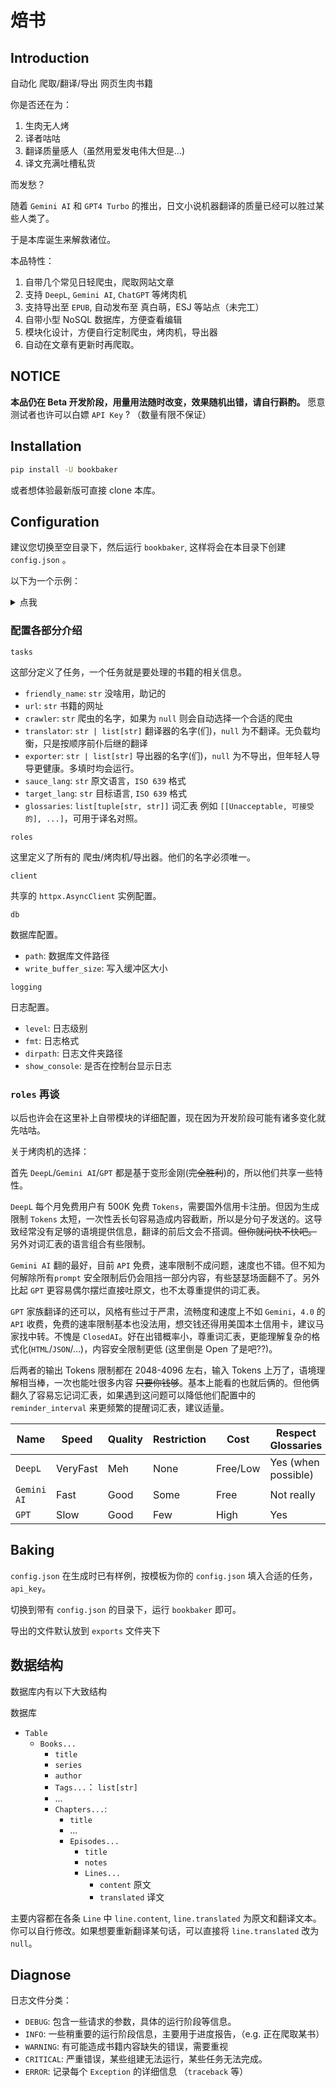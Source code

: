 # 焙书

## Introduction

自动化 爬取/翻译/导出 网页生肉书籍

你是否还在为：

1. 生肉无人烤
2. 译者咕咕
3. 翻译质量感人（虽然用爱发电伟大但是...)
4. 译文充满吐槽私货

而发愁？

随着 `Gemini AI` 和 `GPT4 Turbo` 的推出，日文小说机器翻译的质量已经可以胜过某些人类了。

于是本库诞生来解救诸位。

本品特性：

1. 自带几个常见日轻爬虫，爬取网站文章
2. 支持 `DeepL`, `Gemini AI`, `ChatGPT` 等烤肉机
3. 支持导出至 `EPUB`, 自动发布至 真白萌，ESJ 等站点（未完工）
4. 自带小型 NoSQL 数据库，方便查看编辑
5. 模块化设计，方便自行定制爬虫，烤肉机，导出器
6. 自动在文章有更新时再爬取。

## NOTICE

**本品仍在 Beta 开发阶段，用量用法随时改变，效果随机出错，请自行斟酌。** 愿意测试者也许可以白嫖 `API Key` ? （数量有限不保证）

## Installation

```bash
pip install -U bookbaker
```

或者想体验最新版可直接 clone 本库。

## Configuration

建议您切换至空目录下，然后运行 `bookbaker`, 这样将会在本目录下创建 `config.json` 。

以下为一个示例：

<details>
  <summary>点我</summary>

```JSON {collapsed}
{
  "version": "1.0.0",
  "tasks": [
    {
      "friendly_name": "TS-Tenshi",
      "url": "https://syosetu.org/novel/333942/",
      "crawler": null,
      "translator": ["gemini", "gpt"],
      "exporter": "epub",
      "sauce_lang": "JA",
      "target_lang": "ZH",
      "glossaries": [
        ["ザラキエル", "萨拉琪尔"],
        ["神専魔法", "神专魔法"],
        ["サーヴィトリ", "萨维特丽"],
        ["サラフィエル", "萨拉菲尔"],
        ["アルマロス", "阿尔马洛斯"],
        ["クロ", "小黑"]
      ]
    }
  ],
  "roles": [
    {
      "name": "syosetu-com",
      "description": "A crawler for syosetu.com",
      "classname": "SyosetuComCrawler",
      "modulename": "bookbaker.roles.syosetu_com"
    },
    {
      "name": "deepl",
      "description": "DeepL Translator",
      "skip_translated": true,
      "backend": {
        "api_key": "",
        "use_pro": false,
        "free_host": "api-free.deepl.com",
        "pro_host": "api.deepl.com",
        "proxy": null,
        "retries": 3,
        "timeout": 10.0
      },
      "classname": "DeepLTranslator",
      "modulename": "bookbaker.roles.deepl"
    },
    {
      "name": "gemini",
      "description": "A translator for gemini.com",
      "max_retries": 10,
      "max_tokens": null,
      "remind_interval": 3,
      "skip_translated": false,
      "max_reply_tokens": null,
      "backend": {
        "model": "models\/gemini-pro",
        "api_key": "",
        "api_host": "generativelanguage.googleapis.com",
        "comp_tokens": 4096.0,
        "stop": null,
        "temperature": 0.5,
        "top_p": null,
        "top_k": null,
        "tools": null,
        "tool_choice": "auto",
        "safety_settings": [
          {
            "category": "HARM_CATEGORY_HARASSMENT",
            "threshold": "BLOCK_NONE",
            "probability": null
          },
          {
            "category": "HARM_CATEGORY_HATE_SPEECH",
            "threshold": "BLOCK_NONE",
            "probability": null
          },
          {
            "category": "HARM_CATEGORY_SEXUALLY_EXPLICIT",
            "threshold": "BLOCK_NONE",
            "probability": null
          },
          {
            "category": "HARM_CATEGORY_DANGEROUS_CONTENT",
            "threshold": "BLOCK_NONE",
            "probability": null
          }
        ],
        "proxy": null,
        "timeout": null
      },
      "classname": "GeminiTranslator",
      "modulename": "bookbaker.roles.gemini"
    },
    {
      "name": "epub",
      "description": "EPUB Exporter",
      "use_translated": true,
      "classname": "EpubExporter",
      "modulename": "bookbaker.roles.epub"
    }
  ],
  "client": {
    "user_agent": "Mozilla\/5.0 (X11; Linux x86_64) AppleWebKit\/537.36 (KHTML, like Gecko) Chrome\/121.0.0.0 Safari\/537.36",
    "timeout": 60.0,
    "proxy": null,
    "max_retries": 6,
    "trust_env": true
  },
  "db": {
    "path": "db.json",
    "write_buffer_size": 0
  },
  "logging": {
    "level": "DEBUG",
    "fmt": "%(asctime)s - %(levelname)s - %(message)s",
    "dirpath": "logs",
    "show_console": true
  }
}
```

</details>

### 配置各部分介绍

`tasks`

这部分定义了任务，一个任务就是要处理的书籍的相关信息。

- `friendly_name`: `str` 没啥用，助记的
- `url`: `str` 书籍的网址
- `crawler`: `str` 爬虫的名字，如果为 `null` 则会自动选择一个合适的爬虫
- `translator`: `str | list[str]` 翻译器的名字(们)，`null` 为不翻译。无负载均衡，只是按顺序前仆后继的翻译
- `exporter`: `str | list[str]` 导出器的名字(们)，`null` 为不导出，但年轻人导导更健康。多填时均会运行。
- `sauce_lang`: `str` 原文语言，`ISO 639` 格式
- `target_lang`: `str` 目标语言, `ISO 639` 格式
- `glossaries`: `list[tuple[str, str]]` 词汇表 例如 `[[Unacceptable, 可接受的], ...]`，可用于译名对照。

`roles`

这里定义了所有的 爬虫/烤肉机/导出器。他们的名字必须唯一。

`client`

共享的 `httpx.AsyncClient` 实例配置。

`db`

数据库配置。

- `path`: 数据库文件路径
- `write_buffer_size`: 写入缓冲区大小

`logging`

日志配置。

- `level`: 日志级别
- `fmt`: 日志格式
- `dirpath`: 日志文件夹路径
- `show_console`: 是否在控制台显示日志

### `roles` 再谈

以后也许会在这里补上自带模块的详细配置，现在因为开发阶段可能有诸多变化就先咕咕。

关于烤肉机的选择：

首先 `DeepL`/`Gemini AI`/`GPT` 都是基于变形金刚(~~完全胜利~~)的，所以他们共享一些特性。

`DeepL` 每个月免费用户有 500K 免费 `Tokens`，需要国外信用卡注册。但因为生成限制 `Tokens` 太短，一次性丢长句容易造成内容截断，所以是分句子发送的。这导致经常没有足够的语境提供信息，翻译的前后文会不搭调。~~但你就问快不快吧。~~ 另外对词汇表的语言组合有些限制。

`Gemini AI` 翻的最好，目前 `API` 免费，速率限制不成问题，速度也不错。但不知为何解除所有`prompt` 安全限制后仍会阻挡一部分内容，有些瑟瑟场面翻不了。另外比起 `GPT` 更容易偶尔摆烂直接吐原文，也不太尊重提供的词汇表。

`GPT` 家族翻译的还可以，风格有些过于严肃，流畅度和速度上不如 `Gemini`，`4.0` 的 `API` 收费，免费的速率限制基本也没法用，想交钱还得用美国本土信用卡，建议马家找中转。不愧是 `ClosedAI`。好在出错概率小，尊重词汇表，更能理解复杂的格式化(`HTML`/`JSON`/...)，内容安全限制更低 (这里倒是 Open 了是吧??)。

后两者的输出 Tokens 限制都在 2048-4096 左右，输入 Tokens 上万了，语境理解相当棒，一次也能吐很多内容 ~~只要你钱够~~。基本上能看的也就后俩的。但他俩翻久了容易忘记词汇表，如果遇到这问题可以降低他们配置中的 `reminder_interval` 来更频繁的提醒词汇表，建议适量。

| Name        | Speed    | Quality | Restriction | Cost     | Respect Glossaries  |
| ----------- | -------- | ------- | ----------- | -------- | ------------------- |
| `DeepL`     | VeryFast | Meh     | None        | Free/Low | Yes (when possible) |
| `Gemini AI` | Fast     | Good    | Some        | Free     | Not really          |
| `GPT`       | Slow     | Good    | Few         | High     | Yes                 |

## Baking

`config.json` 在生成时已有样例，按模板为你的 `config.json` 填入合适的任务，`api_key`。

切换到带有 `config.json` 的目录下，运行 `bookbaker` 即可。

导出的文件默认放到 `exports` 文件夹下

## 数据结构

数据库内有以下大致结构

数据库

- `Table`
  - `Books...`
    - `title`
    - `series`
    - `author`
    - `Tags...`： `list[str]`
    - ...
    - `Chapters...`:
      - `title`
      - ...
      - `Episodes...`
        - `title`
        - `notes`
        - `Lines...`
          - `content` 原文
          - `translated` 译文

主要内容都在各条 `Line` 中 `line.content`, `line.translated` 为原文和翻译文本。你可以自行修改。如果想要重新翻译某句话，可以直接将 `line.translated` 改为 `null`。

## Diagnose

日志文件分类：

- `DEBUG`: 包含一些请求的参数，具体的运行阶段等信息。
- `INFO`: 一些稍重要的运行阶段信息，主要用于进度报告，（e.g. 正在爬取某书）
- `WARNING`: 有可能造成书籍内容缺失的错误，需要重视
- `CRITICAL`: 严重错误，某些组建无法运行，某些任务无法完成。
- `ERROR`: 记录每个 `Exception` 的详细信息 （`traceback` 等）
